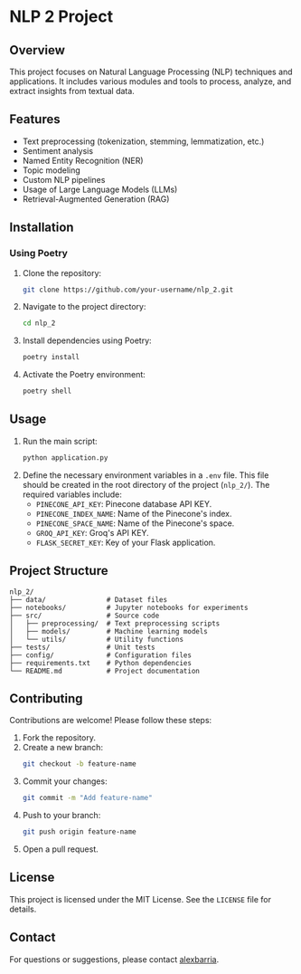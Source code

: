 # NLP 2 Project

## Overview
This project focuses on Natural Language Processing (NLP) techniques and applications. It includes various modules and tools to process, analyze, and extract insights from textual data.

## Features
- Text preprocessing (tokenization, stemming, lemmatization, etc.)
- Sentiment analysis
- Named Entity Recognition (NER)
- Topic modeling
- Custom NLP pipelines
- Usage of Large Language Models (LLMs)
- Retrieval-Augmented Generation (RAG)

## Installation

### Using Poetry
1. Clone the repository:
    ```bash
    git clone https://github.com/your-username/nlp_2.git
    ```
2. Navigate to the project directory:
    ```bash
    cd nlp_2
    ```
3. Install dependencies using Poetry:
    ```bash
    poetry install
    ```
4. Activate the Poetry environment:
    ```bash
    poetry shell
    ```

## Usage
1. Run the main script:
    ```bash
    python application.py
    ```
2. Define the necessary environment variables in a `.env` file. This file should be created in the root directory of the project (`nlp_2/`). The required variables include:
    - `PINECONE_API_KEY`: Pinecone database API KEY.
    - `PINECONE_INDEX_NAME`: Name of the Pinecone's index.
    - `PINECONE_SPACE_NAME`: Name of the Pinecone's space.
    - `GROQ_API_KEY`: Groq's API KEY.
    - `FLASK_SECRET_KEY`:  Key of your Flask application.

## Project Structure
```
nlp_2/
├── data/               # Dataset files
├── notebooks/          # Jupyter notebooks for experiments
├── src/                # Source code
│   ├── preprocessing/  # Text preprocessing scripts
│   ├── models/         # Machine learning models
│   └── utils/          # Utility functions
├── tests/              # Unit tests
├── config/             # Configuration files
├── requirements.txt    # Python dependencies
└── README.md           # Project documentation
```

## Contributing
Contributions are welcome! Please follow these steps:
1. Fork the repository.
2. Create a new branch:
    ```bash
    git checkout -b feature-name
    ```
3. Commit your changes:
    ```bash
    git commit -m "Add feature-name"
    ```
4. Push to your branch:
    ```bash
    git push origin feature-name
    ```
5. Open a pull request.

## License
This project is licensed under the MIT License. See the `LICENSE` file for details.

## Contact
For questions or suggestions, please contact [alexbarria](mailto:alexbarria14@gmail.com).